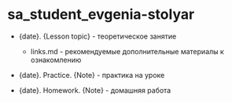 # sa_student_evgenia-stolyar

* {date}. {Lesson topic} - теоретическое занятие
  * links.md - рекомендуемые дополнительные материалы к ознакомлению

* {date}. Practice. {Note} - практика на уроке

* {date}. Homework. {Note} - домашняя работа